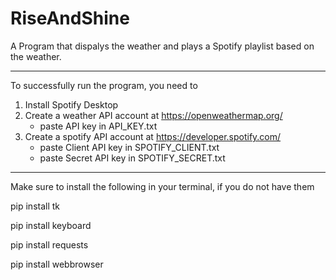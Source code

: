 
# RiseAndShine

A Program that dispalys the weather and plays a Spotify playlist based on the weather.
_________________________________________________________________________________________

To successfully run the program, you need to

1) Install Spotify Desktop
2) Create a weather API account at https://openweathermap.org/
    -  paste API key in API_KEY.txt
3) Create a spotify API account at https://developer.spotify.com/
    - paste Client API key in SPOTIFY_CLIENT.txt
    - paste Secret API key in SPOTIFY_SECRET.txt


________________________________________________________________________________________

Make sure to install the following in your terminal, if you do not have them

pip install tk

pip install keyboard

pip install requests

pip install webbrowser 

